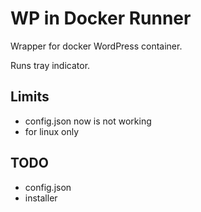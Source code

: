 # WP in Docker Runner

Wrapper for docker WordPress container.

Runs tray indicator.
 
## Limits

- config.json now is not working
- for linux only

## TODO

- config.json
- installer
